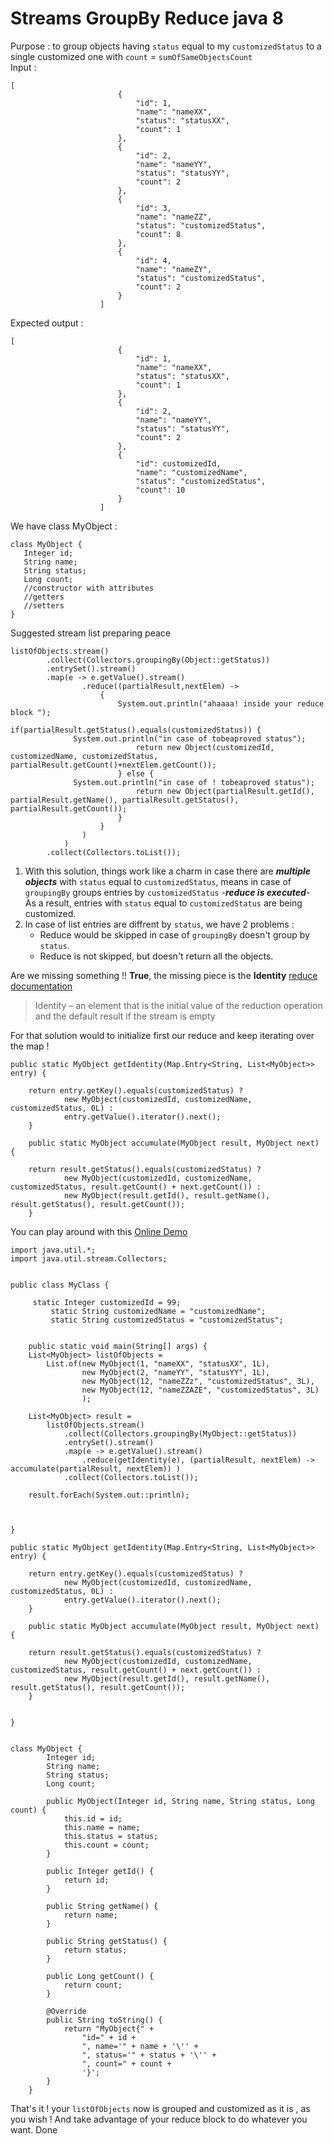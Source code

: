 # Streams GroupBy Reduce java 8

Purpose : to group objects having `status` equal to my `customizedStatus` to a single customized one with `count` = `sumOfSameObjectsCount` <br/>
Input : 
```
[
                        {
                            "id": 1,
                            "name": "nameXX",
                            "status": "statusXX",
                            "count": 1
                        },
                        {
                            "id": 2,
                            "name": "nameYY",
                            "status": "statusYY",
                            "count": 2
                        },
                        {
                            "id": 3,
                            "name": "nameZZ",
                            "status": "customizedStatus",
                            "count": 8
                        },
                        {
                            "id": 4,
                            "name": "nameZY",
                            "status": "customizedStatus",
                            "count": 2
                        }
                    ]
```
Expected output : 
```
[
                        {
                            "id": 1,
                            "name": "nameXX",
                            "status": "statusXX",
                            "count": 1
                        },
                        {
                            "id": 2,
                            "name": "nameYY",
                            "status": "statusYY",
                            "count": 2
                        },
                        {
                            "id": customizedId,
                            "name": "customizedName",
                            "status": "customizedStatus",
                            "count": 10
                        }
                    ]
```
We have class MyObject : 
```
class MyObject {
   Integer id;
   String name;
   String status;
   Long count;
   //constructor with attributes
   //getters 
   //setters
} 
```
Suggested stream list preparing peace 
```
listOfObjects.stream()
		.collect(Collectors.groupingBy(Object::getStatus))
		.entrySet().stream()
		.map(e -> e.getValue().stream()
				.reduce((partialResult,nextElem) -> 
					{
						System.out.println("ahaaaa! inside your reduce block ");
						if(partialResult.getStatus().equals(customizedStatus)) {
              System.out.println("in case of tobeaproved status");
							return new Object(customizedId, customizedName, customizedStatus, partialResult.getCount()+nextElem.getCount());
						} else {
              System.out.println("in case of ! tobeaproved status");
							return new Object(partialResult.getId(), partialResult.getName(), partialResult.getStatus(), partialResult.getCount());
						}
					}
				)
			)	
		.collect(Collectors.toList());
 ```

1. With this solution, things work like a charm in case there are ***multiple objects*** with `status` equal to `customizedStatus`, means in case of `groupingBy` groups entries by `customizedStatus` -***reduce is executed***- <br/>
As a result, entries with `status` equal to `customizedStatus` are being customized. 
2. In case of list entries are diffrent by `status`, we have 2 problems : <br/>
	- Reduce would be skipped in case of `groupingBy` doesn't group by `status`. <br/>
	- Reduce is not skipped, but doesn't return all the objects. <br/>

Are we missing something !! **True**, the missing piece is the **Identity** [reduce documentation](https://www.baeldung.com/java-stream-reduce)
> Identity – an element that is the initial value of the reduction operation and the default result if the stream is empty <br/>

For that solution would to initialize first our reduce and keep iterating over the map ! <br/> 

```
public static MyObject getIdentity(Map.Entry<String, List<MyObject>> entry) {
        
    return entry.getKey().equals(customizedStatus) ?
            new MyObject(customizedId, customizedName, customizedStatus, 0L) :
            entry.getValue().iterator().next();
    }
    
    public static MyObject accumulate(MyObject result, MyObject next) {
        
    return result.getStatus().equals(customizedStatus) ?
            new MyObject(customizedId, customizedName, customizedStatus, result.getCount() + next.getCount()) :
            new MyObject(result.getId(), result.getName(), result.getStatus(), result.getCount());
    }
```
You can play around with this [Online Demo](https://www.jdoodle.com/ia/r9U) <br/>
```
import java.util.*;
import java.util.stream.Collectors;


public class MyClass {
    
     static Integer customizedId = 99;
         static String customizedName = "customizedName";
         static String customizedStatus = "customizedStatus";
        
        
    public static void main(String[] args) {
    List<MyObject> listOfObjects =
        List.of(new MyObject(1, "nameXX", "statusXX", 1L),
                new MyObject(2, "nameYY", "statusYY", 1L),
                new MyObject(12, "nameZZz", "customizedStatus", 3L),
                new MyObject(12, "nameZZAZE", "customizedStatus", 3L)
                );
    
    List<MyObject> result =
        listOfObjects.stream()
            .collect(Collectors.groupingBy(MyObject::getStatus))
            .entrySet().stream()
            .map(e -> e.getValue().stream()
                .reduce(getIdentity(e), (partialResult, nextElem) -> accumulate(partialResult, nextElem)) )
            .collect(Collectors.toList());
        
    result.forEach(System.out::println);
    
    

}

public static MyObject getIdentity(Map.Entry<String, List<MyObject>> entry) {
        
    return entry.getKey().equals(customizedStatus) ?
            new MyObject(customizedId, customizedName, customizedStatus, 0L) :
            entry.getValue().iterator().next();
    }
    
    public static MyObject accumulate(MyObject result, MyObject next) {
        
    return result.getStatus().equals(customizedStatus) ?
            new MyObject(customizedId, customizedName, customizedStatus, result.getCount() + next.getCount()) :
            new MyObject(result.getId(), result.getName(), result.getStatus(), result.getCount());
    }


}


class MyObject {
        Integer id;
        String name;
        String status;
        Long count;
    
        public MyObject(Integer id, String name, String status, Long count) {
            this.id = id;
            this.name = name;
            this.status = status;
            this.count = count;
        }
    
        public Integer getId() {
            return id;
        }
    
        public String getName() {
            return name;
        }
    
        public String getStatus() {
            return status;
        }
    
        public Long getCount() {
            return count;
        }
    
        @Override
        public String toString() {
            return "MyObject{" +
                "id=" + id +
                ", name='" + name + '\'' +
                ", status='" + status + '\'' +
                ", count=" + count +
                '}';
        }
    }
```
That's it ! your `listOfObjects` now is grouped and customized as it is , as you wish ! And take advantage of your reduce block to do whatever you want.
Done
